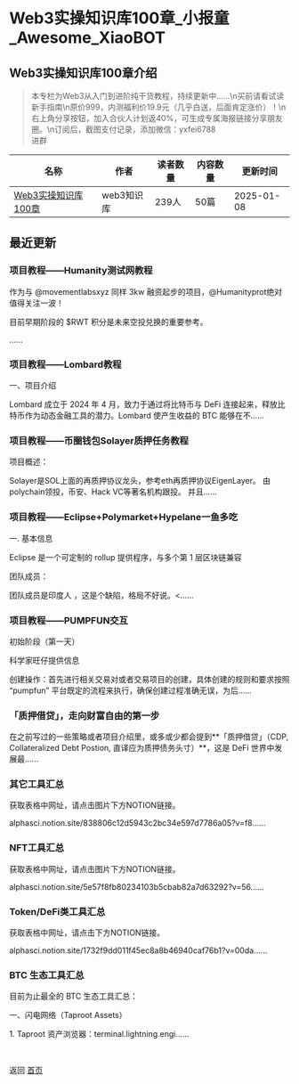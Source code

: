 # Web3实操知识库100章_小报童_Awesome_XiaoBOT

## Web3实操知识库100章介绍
> 本专栏为Web3从入门到进阶纯干货教程，持续更新中……\n买前请看试读新手指南\n原价999，内测福利价19.9元（几乎白送，后面肯定涨价）！\n右上角分享按钮，加入合伙人计划返40%，可生成专属海报链接分享朋友圈。\n订阅后，截图支付记录，添加微信：yxfei6788  
进群  
  


|名称|作者|读者数量|内容数量|更新时间|
|---|---|---|---|---|
|[Web3实操知识库100章](https://xiaobot.net/p/brc20?refer=0b133df9-27dc-423b-8101-639049001c13)|web3知识库|239人|50篇|2025-01-08|

## 最近更新
### 项目教程——Humanity测试网教程

作为与 @movementlabsxyz 同样 3kw 融资起步的项目，@Humanityprot绝对值得关注一波！

目前早期阶段的 $RWT 积分是未来空投兑换的重要参考。

......

### 项目教程——Lombard教程

一、项目介绍

Lombard 成立于 2024 年 4 月，致力于通过将比特币与 DeFi 连接起来，释放比特币作为动态金融工具的潜力。Lombard 使产生收益的
BTC 能够在不......

### 项目教程——币圈钱包Solayer质押任务教程

项目概述：

Solayer是SOL上面的再质押协议龙头，参考eth再质押协议EigenLayer。 由polychain领投，币安、Hack VC等著名机构跟投。
并且......

### 项目教程——Eclipse+Polymarket+Hypelane一鱼多吃

一. 基本信息

Eclipse 是一个可定制的 rollup 提供程序，与多个第 1 层区块链兼容

团队成员：

团队成员是印度人 ，这是个缺陷，格局不好说。<......

### 项目教程——PUMPFUN交互

初始阶段（第一天）

科学家旺仔提供信息

创建操作：首先进行相关交易对或者交易项目的创建，具体创建的规则和要求按照 “pumpfun” 平台既定的流程来执行，确保创建过程准确无误，为后......

### 「质押借贷」，走向财富自由的第一步

在之前写过的一些策略或者项目介绍里，或多或少都会提到**「质押借贷」（CDP, Collateralized Debt Postion,
直译应为质押债务头寸）**，这是 DeFi 世界中发展最......

### 其它工具汇总

获取表格中网址，请点击图片下方NOTION链接。

alphasci.notion.site/838806c12d5943c2bc34e597d7786a05?v=f8......

### NFT工具汇总

获取表格中网址，请点击图片下方NOTION链接。

alphasci.notion.site/5e57f8fb80234103b5cbab82a7d63292?v=56......

### Token/DeFi类工具汇总

获取表格中网址，请点击下方NOTION链接。

alphasci.notion.site/1732f9dd011f45ec8a8b46940caf76b1?v=00da......

### BTC 生态工具汇总

目前为止最全的 BTC 生态工具汇总：

一、闪电网络（Taproot Assets）

1\. Taproot 资产浏览器：terminal.lightning.engi......


<a href="https://github.com/Reno9527/awesome-xiaobot" style="color: white; text-decoration: none;">awesome-xiaobot</a>

返回 [首页](../README.md)
